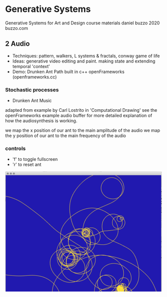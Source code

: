 # Generative Systems
Generative Systems for Art and Design course materials
 daniel buzzo 2020
 buzzo.com

## 2 Audio

* Techniques: pattern, walkers, L systems & fractals, conway game of life
* Ideas: generative video editing and paint. making state and extending temporal 'context'
* Demo: Drunken Ant Path built in c++ openFrameworks (openframeworks.cc)

### Stochastic processes

* Drunken Ant Music

 adapted from example by Carl Lostrito in 'Computational Drawing'
 see the openFrameworks example audio buffer for more detailed explanation of how the audiosynthesis is working.

 we map the x position of our ant to the main amplitude of the audio
 we map the y position of our ant to the main frequency of the audio

### controls

* 'f' to toggle fullscreen
* 'r' to reset ant


![screenshot](screenshot-drunkenAntMusic.png)


